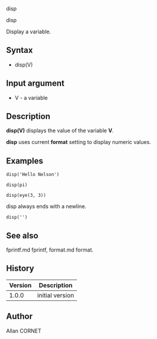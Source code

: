 



disp


disp

Display a variable.

## Syntax

- disp(V)

## Input argument

 - V - a variable

## Description


  <p><b>disp(V)</b> displays the value of the variable <b>V</b>.</p>
  <p><b>disp</b> uses current <b>format</b> setting to display numeric values.</p>


## Examples

```Nelson
disp('Hello Nelson')
```
```Nelson
disp(pi)
```
```Nelson
disp(eye(3, 3))
```
disp always ends with a newline.
```Nelson
disp('')
```

## See also

fprintf.md fprintf, format.md format.
## History

|Version|Description|
|------|------|
|1.0.0|initial version|


## Author

Allan CORNET



